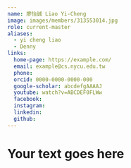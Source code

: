 ```yaml
---
name: 廖怡誠 Liao Yi-Cheng
image: images/members/313553014.jpg 
role: current-master
aliases:
  - yi cheng liao
  - Denny
links:
  home-page: https://example.com/
  email: example@cs.nycu.edu.tw
  phone: 
  orcid: 0000-0000-0000-000
  google-scholar: abcdefgAAAAJ
  youtube: watch?v=ABCDEF0FLWw
  facebook:
  instagram:
  linkedin:
  github:
---
```

# Your text goes here
